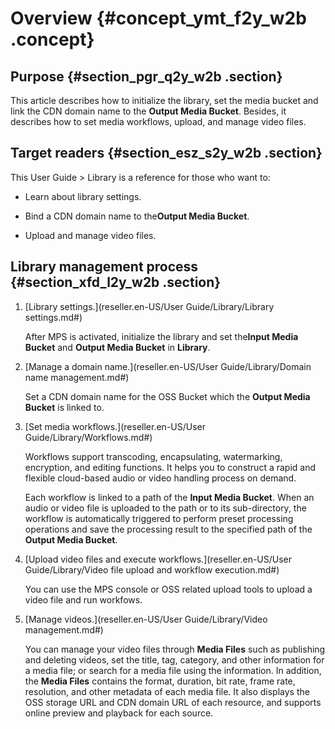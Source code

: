 # Overview {#concept_ymt_f2y_w2b .concept}

## Purpose {#section_pgr_q2y_w2b .section}

This article describes how to initialize the library, set the media bucket and link the CDN domain name to the **Output Media Bucket**. Besides, it describes how to set media workflows, upload, and manage video files.

## Target readers {#section_esz_s2y_w2b .section}

This User Guide \> Library is a reference for those who want to:

-   Learn about library settings.

-   Bind a CDN domain name to the**Output Media Bucket**.

-   Upload and manage video files.


## Library management process {#section_xfd_l2y_w2b .section}

1.  [Library settings.](reseller.en-US/User Guide/Library/Library settings.md#)

    After MPS is activated, initialize the library and set the**Input Media Bucket** and **Output Media Bucket** in **Library**.

2.  [Manage a domain name.](reseller.en-US/User Guide/Library/Domain name management.md#)

    Set a CDN domain name for the OSS Bucket which the **Output Media Bucket** is linked to.

3.  [Set media workflows.](reseller.en-US/User Guide/Library/Workflows.md#)

    Workflows support transcoding, encapsulating, watermarking, encryption, and editing functions. It helps you to construct a rapid and flexible cloud-based audio or video handling process on demand.

    Each workflow is linked to a path of the **Input Media Bucket**. When an audio or video file is uploaded to the path or to its sub-directory, the workflow is automatically triggered to perform preset processing operations and save the processing result to the specified path of the **Output Media Bucket**.

4.  [Upload video files and execute workflows.](reseller.en-US/User Guide/Library/Video file upload and workflow execution.md#)

    You can use the MPS console or OSS related upload tools to upload a video file and run workfows.

5.  [Manage videos.](reseller.en-US/User Guide/Library/Video management.md#)

    You can manage your video files through **Media Files** such as publishing and deleting videos, set the title, tag, category, and other information for a media file; or search for a media file using the information. In addition, the **Media Files** contains the format, duration, bit rate, frame rate, resolution, and other metadata of each media file. It also displays the OSS storage URL and CDN domain URL of each resource, and supports online preview and playback for each source.


